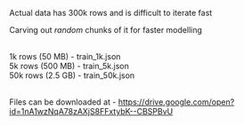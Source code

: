 Actual data has 300k rows and is difficult to iterate fast <br>

Carving out *random* chunks of it for faster modelling  <br>

<br>
1k rows (50 MB) - train_1k.json <br>
5k rows (500 MB) - train_5k.json <br>
50k rows (2.5 GB) - train_50k.json <br>
<br>

Files can be downloaded at - https://drive.google.com/open?id=1nA1wzNqA78zAXjS8FFxtybK--CBSPBvU
